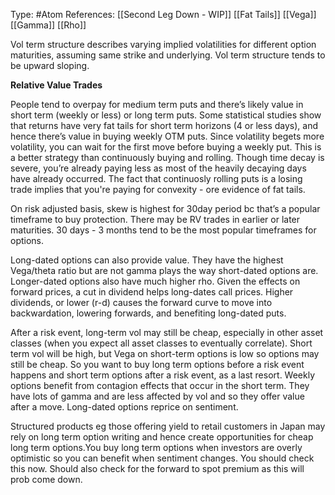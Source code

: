Type: #Atom 
References: [[Second Leg Down - WIP]] [[Fat Tails]]
[[Vega]] [[Gamma]] [[Rho]]


Vol term structure describes varying implied volatilities for different option maturities, assuming same strike and underlying. Vol term structure tends to be upward sloping. 

**Relative Value Trades**

People tend to overpay for medium term puts and there’s likely value in short term (weekly or less) or long term puts. Some statistical studies show that returns have very fat tails for short term horizons (4 or less days), and hence there’s value in buying weekly OTM puts. Since volatility begets more volatility, you can wait for the first move before buying a weekly put. This is a better strategy than continuously buying and rolling. Though time decay is severe, you’re already paying less as most of the heavily decaying days have already occurred. The fact that continuosly rolling puts is a losing trade implies that you're paying for convexity - ore evidence of fat tails.

On risk adjusted basis, skew is highest for 30day period bc that’s a popular timeframe to buy protection. There may be RV trades in earlier or later maturities. 30 days - 3 months tend to be the most popular timeframes for options. 

Long-dated options can also provide value. They have the highest Vega/theta ratio but are not gamma plays the way short-dated options are. Longer-dated options also have much higher rho. Given the effects on forward prices, a cut in dividend helps long-dates call prices. Higher dividends, or lower (r-d) causes the forward curve to move into backwardation, lowering forwards, and benefiting long-dated puts.

After a risk event, long-term vol may still be cheap, especially in other asset classes (when you expect all asset classes to eventually correlate). Short term vol will be high, but Vega on short-term options is low so options may still be cheap. So you want to buy long term options before a risk event happens and short term options after a risk event, as a last resort. Weekly options benefit from contagion effects that occur in the short term. They have lots of gamma and are less affected by vol and so they offer value after a move. Long-dated options reprice on sentiment.

Structured products eg those offering yield to retail customers in Japan may rely on long term option writing and hence create opportunities for cheap long term options.You buy long term options when investors are overly optimistic so you can benefit when sentiment changes. You should check this now. Should also check for the forward to spot premium as this will prob come down.
